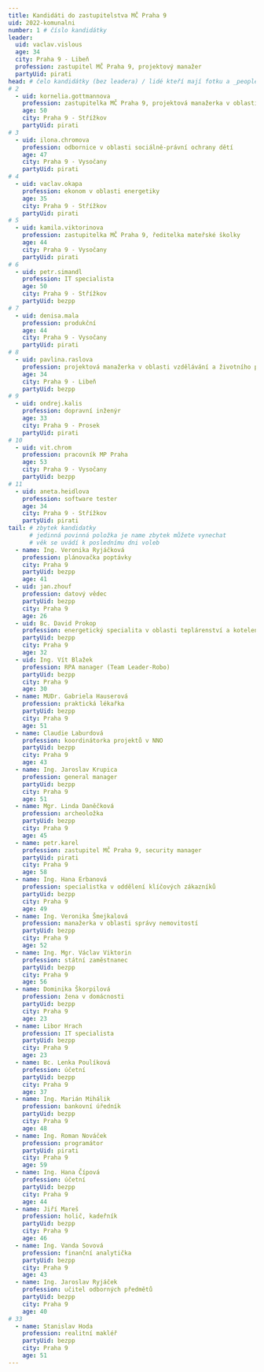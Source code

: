 ```yaml
---
title: Kandidáti do zastupitelstva MČ Praha 9
uid: 2022-komunalni
number: 1 # číslo kandidátky
leader:
  uid: vaclav.vislous
  age: 34
  city: Praha 9 - Libeň
  profession: zastupitel MČ Praha 9, projektový manažer
  partyUid: pirati
head: # čelo kandidátky (bez leadera) / lidé kteří mají fotku a _people/jmeno.md
# 2
  - uid: kornelia.gottmannova
    profession: zastupitelka MČ Praha 9, projektová manažerka v oblasti vzdělávání a městské infrastruktury
    age: 50
    city: Praha 9 - Střížkov
    partyUid: pirati
# 3
  - uid: ilona.chromova
    profession: odbornice v oblasti sociálně-právní ochrany dětí
    age: 47
    city: Praha 9 - Vysočany
    partyUid: pirati
# 4
  - uid: vaclav.okapa
    profession: ekonom v oblasti energetiky
    age: 35
    city: Praha 9 - Střížkov
    partyUid: pirati
# 5
  - uid: kamila.viktorinova
    profession: zastupitelka MČ Praha 9, ředitelka mateřské školky
    age: 44
    city: Praha 9 - Vysočany
    partyUid: pirati
# 6
  - uid: petr.simandl
    profession: IT specialista
    age: 50
    city: Praha 9 - Střížkov
    partyUid: bezpp
# 7
  - uid: denisa.mala
    profession: produkční
    age: 44
    city: Praha 9 - Vysočany
    partyUid: pirati
# 8
  - uid: pavlina.raslova
    profession: projektová manažerka v oblasti vzdělávání a životního prostředí
    age: 34
    city: Praha 9 - Libeň
    partyUid: bezpp
# 9
  - uid: ondrej.kalis
    profession: dopravní inženýr
    age: 33
    city: Praha 9 - Prosek
    partyUid: pirati
# 10
  - uid: vit.chrom
    profession: pracovník MP Praha
    age: 53
    city: Praha 9 - Vysočany
    partyUid: bezpp
# 11
  - uid: aneta.heidlova
    profession: software tester
    age: 34
    city: Praha 9 - Střížkov
    partyUid: pirati
tail: # zbytek kandidatky
      # jedinná povinná položka je name zbytek můžete vynechat
      # věk se uvádí k poslednímu dni voleb
  - name: Ing. Veronika Ryjáčková
    profession: plánovačka poptávky
	city: Praha 9
    partyUid: bezpp
    age: 41
  - uid: jan.zhouf
    profession: datový vědec
    partyUid: bezpp
	city: Praha 9
    age: 26
  - uid: Bc. David Prokop
    profession: energetický specialita v oblasti teplárenství a kotelen
    partyUid: bezpp
	city: Praha 9
    age: 32
  - uid: Ing. Vít Blažek
    profession: RPA manager (Team Leader-Robo)
    partyUid: bezpp
	city: Praha 9
    age: 30
  - name: MUDr. Gabriela Hauserová
    profession: praktická lékařka
    partyUid: bezpp
	city: Praha 9
    age: 51
  - name: Claudie Laburdová
    profession: koordinátorka projektů v NNO
    partyUid: bezpp
	city: Praha 9
    age: 43
  - name: Ing. Jaroslav Krupica
    profession: general manager
    partyUid: bezpp
	city: Praha 9
    age: 51
  - name: Mgr. Linda Daněčková
    profession: archeoložka
    partyUid: bezpp
	city: Praha 9
    age: 45
  - name: petr.karel
    profession: zastupitel MČ Praha 9, security manager
    partyUid: pirati
	city: Praha 9
    age: 58
  - name: Ing. Hana Erbanová
    profession: specialistka v oddělení klíčových zákazníků
    partyUid: bezpp
	city: Praha 9
    age: 49
  - name: Ing. Veronika Šmejkalová
    profession: manažerka v oblasti správy nemovitostí
    partyUid: bezpp
	city: Praha 9
    age: 52
  - name: Ing. Mgr. Václav Viktorin
    profession: státní zaměstnanec
    partyUid: bezpp
	city: Praha 9
    age: 56
  - name: Dominika Škorpilová
    profession: žena v domácnosti
    partyUid: bezpp
	city: Praha 9
    age: 23
  - name: Libor Hrach
    profession: IT specialista
    partyUid: bezpp
	city: Praha 9
    age: 23
  - name: Bc. Lenka Poulíková
    profession: účetní
    partyUid: bezpp
	city: Praha 9
    age: 37
  - name: Ing. Marián Mihálik
    profession: bankovní úředník
    partyUid: bezpp
	city: Praha 9
    age: 48
  - name: Ing. Roman Nováček
    profession: programátor
    partyUid: pirati
	city: Praha 9
    age: 59
  - name: Ing. Hana Čípová
    profession: účetní
    partyUid: bezpp
	city: Praha 9
    age: 44
  - name: Jiří Mareš
    profession: holič, kadeřník
    partyUid: bezpp
	city: Praha 9
    age: 46
  - name: Ing. Vanda Sovová
    profession: finanční analytička
    partyUid: bezpp
	city: Praha 9
    age: 43
  - name: Ing. Jaroslav Ryjáček
    profession: učitel odborných předmětů
    partyUid: bezpp
	city: Praha 9
    age: 40
# 33
  - name: Stanislav Hoda
    profession: realitní makléř
    partyUid: bezpp
	city: Praha 9
    age: 51
---
```

